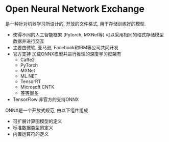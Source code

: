 # Open Neural Network Exchange

是一种针对机器学习所设计的, 开放的文件格式, 用于存储训练好的模型.  
* 使得不同的人工智能框架 (Pytorch, MXNet等) 可以采用相同的格式存储模型数据并进行交互
* 主要由微软, 亚马逊, Facebook和IBM等公司共同开发
* 官方支持 加载ONNX模型并进行推理的深度学习框架有
  * Caffe2
  * PyTorch
  * MXNet
  * ML.NET
  * TensorRT
  * Microsoft CNTK
  * [等等很多](https://onnx.ai/supported-tools.html#buildModel)
*  TensorFlow 非官方的支持ONNX


ONNX是一个开放式规范, 由以下组件组成
* 可扩展计算图模型的定义
* 标准数据类型的定义
* 内置运算符的定义

